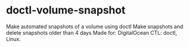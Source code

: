 # doctl-volume-snapshot
Make automated snapshots of a volume using doctl
Make snapshots and delete snapshots older than 4 days
Made for: DigitalOcean CTL: doctl, Linux.
